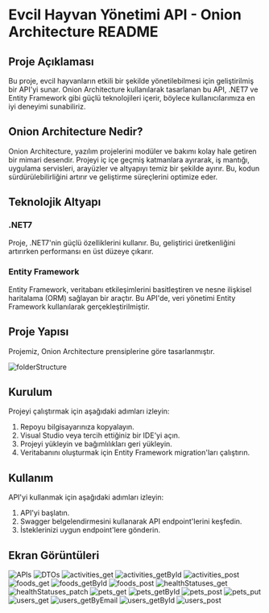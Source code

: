 # Evcil Hayvan Yönetimi API - Onion Architecture README

## Proje Açıklaması

Bu proje, evcil hayvanların etkili bir şekilde yönetilebilmesi için geliştirilmiş bir API'yi sunar. Onion Architecture kullanılarak tasarlanan bu API, .NET7 ve Entity Framework gibi güçlü teknolojileri içerir, böylece kullanıcılarımıza en iyi deneyimi sunabiliriz.

## Onion Architecture Nedir?

Onion Architecture, yazılım projelerini modüler ve bakımı kolay hale getiren bir mimari desendir. Projeyi iç içe geçmiş katmanlara ayırarak, iş mantığı, uygulama servisleri, arayüzler ve altyapıyı temiz bir şekilde ayırır. Bu, kodun sürdürülebilirliğini artırır ve geliştirme süreçlerini optimize eder.

## Teknolojik Altyapı

### .NET7

Proje, .NET7'nin güçlü özelliklerini kullanır. Bu, geliştirici üretkenliğini artırırken performansı en üst düzeye çıkarır.

### Entity Framework

Entity Framework, veritabanı etkileşimlerini basitleştiren ve nesne ilişkisel haritalama (ORM) sağlayan bir araçtır. Bu API'de, veri yönetimi Entity Framework kullanılarak gerçekleştirilmiştir.

## Proje Yapısı

Projemiz, Onion Architecture prensiplerine göre tasarlanmıştır. 

![folderStructure](https://github.com/Fimple-Net-Bootcamp/week3-ilhan48/blob/main/Assets/folderStructure.png)

## Kurulum

Projeyi çalıştırmak için aşağıdaki adımları izleyin:

1. Repoyu bilgisayarınıza kopyalayın.
2. Visual Studio veya tercih ettiğiniz bir IDE'yi açın.
3. Projeyi yükleyin ve bağımlılıkları geri yükleyin.
4. Veritabanını oluşturmak için Entity Framework migration'ları çalıştırın.

## Kullanım

API'yi kullanmak için aşağıdaki adımları izleyin:

1. API'yi başlatın.
2. Swagger belgelendirmesini kullanarak API endpoint'lerini keşfedin.
3. İsteklerinizi uygun endpoint'lere gönderin.

## Ekran Görüntüleri

![APIs](https://github.com/Fimple-Net-Bootcamp/week3-ilhan48/blob/main/Assets/APIs.png)
![DTOs](https://github.com/Fimple-Net-Bootcamp/week3-ilhan48/blob/main/Assets/DTOs.png)
![activities_get](https://github.com/Fimple-Net-Bootcamp/week3-ilhan48/blob/main/Assets/activities_get.png)
![activities_getById](https://github.com/Fimple-Net-Bootcamp/week3-ilhan48/blob/main/Assets/activities_getById.png)
![activities_post](https://github.com/Fimple-Net-Bootcamp/week3-ilhan48/blob/main/Assets/activities_post.png)
![foods_get](https://github.com/Fimple-Net-Bootcamp/week3-ilhan48/blob/main/Assets/foods_get.png)
![foods_getById](https://github.com/Fimple-Net-Bootcamp/week3-ilhan48/blob/main/Assets/foods_getById.png)
![foods_post](https://github.com/Fimple-Net-Bootcamp/week3-ilhan48/blob/main/Assets/foods_post.png)
![healthStatuses_get](https://github.com/Fimple-Net-Bootcamp/week3-ilhan48/blob/main/Assets/healthStatuses_get.png)
![healthStatuses_patch](https://github.com/Fimple-Net-Bootcamp/week3-ilhan48/blob/main/Assets/healthStatuses_patch.png)
![pets_get](https://github.com/Fimple-Net-Bootcamp/week3-ilhan48/blob/main/Assets/pets_get.png)
![pets_getById](https://github.com/Fimple-Net-Bootcamp/week3-ilhan48/blob/main/Assets/pets_getById.png)
![pets_post](https://github.com/Fimple-Net-Bootcamp/week3-ilhan48/blob/main/Assets/pets_post.png)
![pets_put](https://github.com/Fimple-Net-Bootcamp/week3-ilhan48/blob/main/Assets/pets_put.png)
![users_get](https://github.com/Fimple-Net-Bootcamp/week3-ilhan48/blob/main/Assets/users_get.png)
![users_getByEmail](https://github.com/Fimple-Net-Bootcamp/week3-ilhan48/blob/main/Assets/users_getByEmail.png)
![users_getById](https://github.com/Fimple-Net-Bootcamp/week3-ilhan48/blob/main/Assets/users_getById.png)
![users_post](https://github.com/Fimple-Net-Bootcamp/week3-ilhan48/blob/main/Assets/users_post.png)
